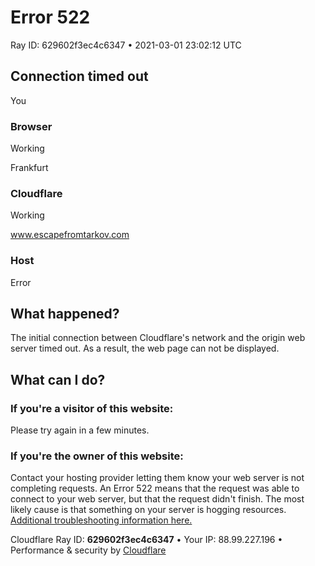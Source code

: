 Error 522
=========

Ray ID: 629602f3ec4c6347 • 2021-03-01 23:02:12 UTC

Connection timed out
--------------------

You

### Browser

Working

Frankfurt

### Cloudflare

Working

www.escapefromtarkov.com

### Host

Error

What happened?
--------------

The initial connection between Cloudflare's network and the origin web server timed out. As a result, the web page can not be displayed.

What can I do?
--------------

### If you're a visitor of this website:

Please try again in a few minutes.

### If you're the owner of this website:

Contact your hosting provider letting them know your web server is not completing requests. An Error 522 means that the request was able to connect to your web server, but that the request didn't finish. The most likely cause is that something on your server is hogging resources. [Additional troubleshooting information here.](https://support.cloudflare.com/hc/en-us/articles/200171906-Error-522)

Cloudflare Ray ID: **629602f3ec4c6347** • Your IP: 88.99.227.196 • Performance & security by [Cloudflare](https://www.cloudflare.com/5xx-error-landing)